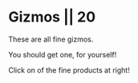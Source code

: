 # Gizmos || 20

These are all fine gizmos.

You should get one, for yourself!

Click on of the fine products at right!